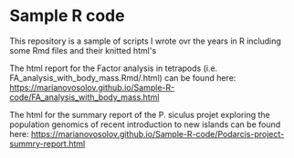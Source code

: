 # Sample R code

This repository is a sample of scripts I wrote ovr the years in R including some Rmd files and their knitted html's

The html report for the Factor analysis in tetrapods (i.e. FA_analysis_with_body_mass.Rmd/.html) can be found here:
https://marianovosolov.github.io/Sample-R-code/FA_analysis_with_body_mass.html

The html for the summary report of the P. siculus projet exploring the population genomics of recent introduction to new islands can be found here:
https://marianovosolov.github.io/Sample-R-code/Podarcis-project-summry-report.html
